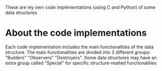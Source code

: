 These are my own code implementations (using C and Python) of some data structures 

# About the code implementations
Each code implementation includes the main functionalities of the data structure. The main functionalities are divided into 3 different groups:
    "Builders"
    "Observers"
    "Destroyers".
    Some data structures may have an extra group called "Special" for specific structure-realted functionalities

